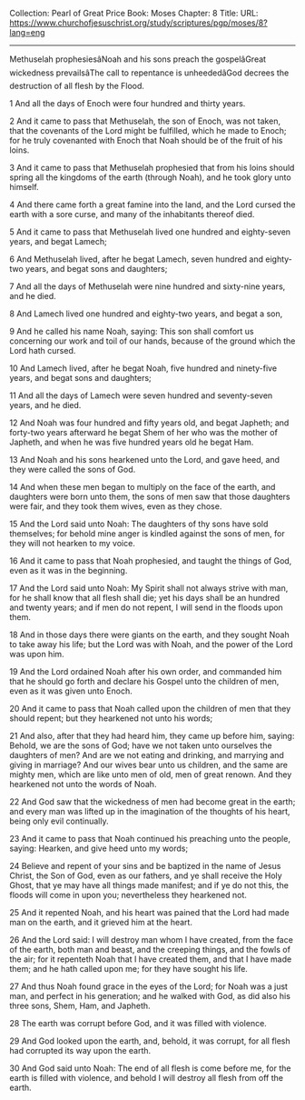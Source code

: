 Collection: Pearl of Great Price
Book: Moses
Chapter: 8
Title: 
URL: https://www.churchofjesuschrist.org/study/scriptures/pgp/moses/8?lang=eng

---

Methuselah prophesiesâNoah and his sons preach the gospelâGreat wickedness prevailsâThe call to repentance is unheededâGod decrees the destruction of all flesh by the Flood.

1 And all the days of Enoch were four hundred and thirty years.

2 And it came to pass that Methuselah, the son of Enoch, was not taken, that the covenants of the Lord might be fulfilled, which he made to Enoch; for he truly covenanted with Enoch that Noah should be of the fruit of his loins.

3 And it came to pass that Methuselah prophesied that from his loins should spring all the kingdoms of the earth (through Noah), and he took glory unto himself.

4 And there came forth a great famine into the land, and the Lord cursed the earth with a sore curse, and many of the inhabitants thereof died.

5 And it came to pass that Methuselah lived one hundred and eighty-seven years, and begat Lamech;

6 And Methuselah lived, after he begat Lamech, seven hundred and eighty-two years, and begat sons and daughters;

7 And all the days of Methuselah were nine hundred and sixty-nine years, and he died.

8 And Lamech lived one hundred and eighty-two years, and begat a son,

9 And he called his name Noah, saying: This son shall comfort us concerning our work and toil of our hands, because of the ground which the Lord hath cursed.

10 And Lamech lived, after he begat Noah, five hundred and ninety-five years, and begat sons and daughters;

11 And all the days of Lamech were seven hundred and seventy-seven years, and he died.

12 And Noah was four hundred and fifty years old, and begat Japheth; and forty-two years afterward he begat Shem of her who was the mother of Japheth, and when he was five hundred years old he begat Ham.

13 And Noah and his sons hearkened unto the Lord, and gave heed, and they were called the sons of God.

14 And when these men began to multiply on the face of the earth, and daughters were born unto them, the sons of men saw that those daughters were fair, and they took them wives, even as they chose.

15 And the Lord said unto Noah: The daughters of thy sons have sold themselves; for behold mine anger is kindled against the sons of men, for they will not hearken to my voice.

16 And it came to pass that Noah prophesied, and taught the things of God, even as it was in the beginning.

17 And the Lord said unto Noah: My Spirit shall not always strive with man, for he shall know that all flesh shall die; yet his days shall be an hundred and twenty years; and if men do not repent, I will send in the floods upon them.

18 And in those days there were giants on the earth, and they sought Noah to take away his life; but the Lord was with Noah, and the power of the Lord was upon him.

19 And the Lord ordained Noah after his own order, and commanded him that he should go forth and declare his Gospel unto the children of men, even as it was given unto Enoch.

20 And it came to pass that Noah called upon the children of men that they should repent; but they hearkened not unto his words;

21 And also, after that they had heard him, they came up before him, saying: Behold, we are the sons of God; have we not taken unto ourselves the daughters of men? And are we not eating and drinking, and marrying and giving in marriage? And our wives bear unto us children, and the same are mighty men, which are like unto men of old, men of great renown. And they hearkened not unto the words of Noah.

22 And God saw that the wickedness of men had become great in the earth; and every man was lifted up in the imagination of the thoughts of his heart, being only evil continually.

23 And it came to pass that Noah continued his preaching unto the people, saying: Hearken, and give heed unto my words;

24 Believe and repent of your sins and be baptized in the name of Jesus Christ, the Son of God, even as our fathers, and ye shall receive the Holy Ghost, that ye may have all things made manifest; and if ye do not this, the floods will come in upon you; nevertheless they hearkened not.

25 And it repented Noah, and his heart was pained that the Lord had made man on the earth, and it grieved him at the heart.

26 And the Lord said: I will destroy man whom I have created, from the face of the earth, both man and beast, and the creeping things, and the fowls of the air; for it repenteth Noah that I have created them, and that I have made them; and he hath called upon me; for they have sought his life.

27 And thus Noah found grace in the eyes of the Lord; for Noah was a just man, and perfect in his generation; and he walked with God, as did also his three sons, Shem, Ham, and Japheth.

28 The earth was corrupt before God, and it was filled with violence.

29 And God looked upon the earth, and, behold, it was corrupt, for all flesh had corrupted its way upon the earth.

30 And God said unto Noah: The end of all flesh is come before me, for the earth is filled with violence, and behold I will destroy all flesh from off the earth.
